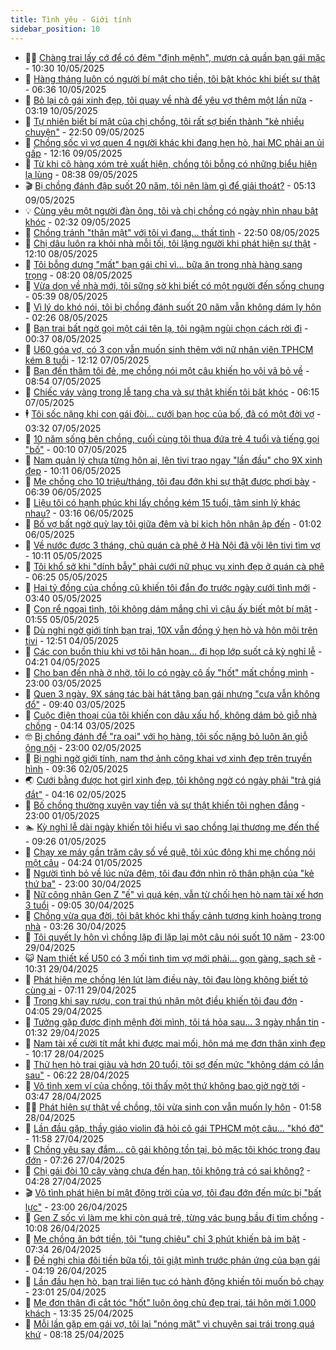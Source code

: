 ```yaml
---
title: Tình yêu - Giới tính
sidebar_position: 10
---
```


<!-- dantri-tinh-yeu-gioi-tinh:START -->
- 👨‍🏫 [Chàng trai lấy cớ để có đêm &quot;định mệnh&quot;, mượn cả quần bạn gái mặc](https://dantri.com.vn/tinh-yeu-gioi-tinh/chang-trai-lay-co-de-co-dem-dinh-menh-muon-ca-quan-ban-gai-mac-20250510052632313.htm) - 10:30 10/05/2025
- 🦣 [Hàng tháng luôn có người bí mật cho tiền, tôi bật khóc khi biết sự thật](https://dantri.com.vn/tinh-yeu-gioi-tinh/hang-thang-luon-co-nguoi-bi-mat-cho-tien-toi-bat-khoc-khi-biet-su-that-20250510111348585.htm) - 06:36 10/05/2025
- 🔭 [Bỏ lại cô gái xinh đẹp, tôi quay về nhà để yêu vợ thêm một lần nữa](https://dantri.com.vn/tinh-yeu-gioi-tinh/bo-lai-co-gai-xinh-dep-toi-quay-ve-nha-de-yeu-vo-them-mot-lan-nua-20250510014851275.htm) - 03:19 10/05/2025
- 🧐 [Tự nhiên biết bí mật của chị chồng, tôi rất sợ biến thành &quot;kẻ nhiều chuyện&quot;](https://dantri.com.vn/tinh-yeu-gioi-tinh/tu-nhien-biet-bi-mat-cua-chi-chong-toi-rat-so-bien-thanh-ke-nhieu-chuyen-20250510013134771.htm) - 22:50 09/05/2025
- 🫶 [Chồng sốc vì vợ quen 4 người khác khi đang hẹn hò, hai MC phải an ủi gấp](https://dantri.com.vn/tinh-yeu-gioi-tinh/chong-soc-vi-vo-quen-4-nguoi-khac-khi-dang-hen-ho-hai-mc-phai-an-ui-gap-20250509150633935.htm) - 12:16 09/05/2025
- 💃 [Từ khi cô hàng xóm trẻ xuất hiện, chồng tôi bỗng có những biểu hiện lạ lùng](https://dantri.com.vn/tinh-yeu-gioi-tinh/tu-khi-co-hang-xom-tre-xuat-hien-chong-toi-bong-co-nhung-bieu-hien-la-lung-20250509103843276.htm) - 08:38 09/05/2025
- 🎬 [Bị chồng đánh đập suốt 20 năm, tôi nên làm gì để giải thoát?](https://dantri.com.vn/tinh-yeu-gioi-tinh/bi-chong-danh-dap-suot-20-nam-toi-nen-lam-gi-de-giai-thoat-20250508164536038.htm) - 05:13 09/05/2025
- 💡 [Cùng yêu một người đàn ông, tôi và chị chồng có ngày nhìn nhau bật khóc](https://dantri.com.vn/tinh-yeu-gioi-tinh/cung-yeu-mot-nguoi-dan-ong-toi-va-chi-chong-co-ngay-nhin-nhau-bat-khoc-20250509093108071.htm) - 02:32 09/05/2025
- 🙉 [Chồng tránh &quot;thân mật&quot; với tôi vì đang... thất tình](https://dantri.com.vn/tinh-yeu-gioi-tinh/chong-tranh-than-mat-voi-toi-vi-dang-that-tinh-20250509005440703.htm) - 22:50 08/05/2025
- 🚦 [Chị dâu luôn ra khỏi nhà mỗi tối, tôi lặng người khi phát hiện sự thật](https://dantri.com.vn/tinh-yeu-gioi-tinh/chi-dau-luon-ra-khoi-nha-moi-toi-toi-lang-nguoi-khi-phat-hien-su-that-20250508190946728.htm) - 12:10 08/05/2025
- 🥸 [Tôi bỗng dưng &quot;mất&quot; bạn gái chỉ vì... bữa ăn trong nhà hàng sang trọng](https://dantri.com.vn/tinh-yeu-gioi-tinh/toi-bong-dung-mat-ban-gai-chi-vi-bua-an-trong-nha-hang-sang-trong-20250508151937392.htm) - 08:20 08/05/2025
- 🤡 [Vừa dọn về nhà mới, tôi sững sờ khi biết có một người đến sống chung](https://dantri.com.vn/tinh-yeu-gioi-tinh/vua-don-ve-nha-moi-toi-sung-so-khi-biet-co-mot-nguoi-den-song-chung-20250508100634124.htm) - 05:39 08/05/2025
- 🦩 [Vì lý do khó nói, tôi bị chồng đánh suốt 20 năm vẫn không dám ly hôn](https://dantri.com.vn/tinh-yeu-gioi-tinh/vi-ly-do-kho-noi-toi-bi-chong-danh-suot-20-nam-van-khong-dam-ly-hon-20250507185224891.htm) - 02:26 08/05/2025
- 🤡 [Bạn trai bất ngờ gọi một cái tên lạ, tôi ngậm ngùi chọn cách rời đi](https://dantri.com.vn/tinh-yeu-gioi-tinh/ban-trai-bat-ngo-goi-mot-cai-ten-la-toi-ngam-ngui-chon-cach-roi-di-20250508022334394.htm) - 00:37 08/05/2025
- 🌊 [U60 góa vợ, có 3 con vẫn muốn sinh thêm với nữ nhân viên TPHCM kém 8 tuổi](https://dantri.com.vn/tinh-yeu-gioi-tinh/u60-goa-vo-co-3-con-van-muon-sinh-them-voi-nu-nhan-vien-tphcm-kem-8-tuoi-20250507144337479.htm) - 12:12 07/05/2025
- 🐘 [Bạn đến thăm tôi đẻ, mẹ chồng nói một câu khiến họ vội vã bỏ về](https://dantri.com.vn/tinh-yeu-gioi-tinh/ban-den-tham-toi-de-me-chong-noi-mot-cau-khien-ho-voi-va-bo-ve-20250507155353599.htm) - 08:54 07/05/2025
- 🚀 [Chiếc váy vàng trong lễ tang cha và sự thật khiến tôi bật khóc](https://dantri.com.vn/tinh-yeu-gioi-tinh/chiec-vay-vang-trong-le-tang-cha-va-su-that-khien-toi-bat-khoc-20250507131437950.htm) - 06:15 07/05/2025
- 🕴 [Tôi sốc nặng khi con gái đòi... cưới bạn học của bố, đã có một đời vợ](https://dantri.com.vn/tinh-yeu-gioi-tinh/toi-soc-nang-khi-con-gai-doi-cuoi-ban-hoc-cua-bo-da-co-mot-doi-vo-20250506113057645.htm) - 03:32 07/05/2025
- 🚀 [10 năm sống bên chồng, cuối cùng tôi thua đứa trẻ 4 tuổi và tiếng gọi &quot;bố&quot;](https://dantri.com.vn/tinh-yeu-gioi-tinh/10-nam-song-ben-chong-cuoi-cung-toi-thua-dua-tre-4-tuoi-va-tieng-goi-bo-20250507070932154.htm) - 00:10 07/05/2025
- 👺 [Nam quản lý chưa từng hôn ai, lên tivi trao ngay &quot;lần đầu&quot; cho 9X xinh đẹp](https://dantri.com.vn/tinh-yeu-gioi-tinh/nam-quan-ly-chua-tung-hon-ai-len-tivi-trao-ngay-lan-dau-cho-9x-xinh-dep-20250506160308241.htm) - 10:11 06/05/2025
- 💄 [Mẹ chồng cho 10 triệu/tháng, tôi đau đớn khi sự thật được phơi bày](https://dantri.com.vn/tinh-yeu-gioi-tinh/me-chong-cho-10-trieuthang-toi-dau-don-khi-su-that-duoc-phoi-bay-20250506133902364.htm) - 06:39 06/05/2025
- 🌊 [Liệu tôi có hạnh phúc khi lấy chồng kém 15 tuổi, tâm sinh lý khác nhau?](https://dantri.com.vn/tinh-yeu-gioi-tinh/lieu-toi-co-hanh-phuc-khi-lay-chong-kem-15-tuoi-tam-sinh-ly-khac-nhau-20250505131045319.htm) - 03:16 06/05/2025
- 🚦 [Bố vợ bất ngờ quỳ lạy tôi giữa đêm và bi kịch hôn nhân ập đến](https://dantri.com.vn/tinh-yeu-gioi-tinh/bo-vo-bat-ngo-quy-lay-toi-giua-dem-va-bi-kich-hon-nhan-ap-den-20250506080206344.htm) - 01:02 06/05/2025
- 👹 [Về nước được 3 tháng, chủ quán cà phê ở Hà Nội đã vội lên tivi tìm vợ](https://dantri.com.vn/tinh-yeu-gioi-tinh/ve-nuoc-duoc-3-thang-chu-quan-ca-phe-o-ha-noi-da-voi-len-tivi-tim-vo-20250505130336532.htm) - 10:11 05/05/2025
- 🚀 [Tôi khổ sở khi &quot;dính bẫy&quot; phải cưới nữ phục vụ xinh đẹp ở quán cà phê](https://dantri.com.vn/tinh-yeu-gioi-tinh/toi-kho-so-khi-dinh-bay-phai-cuoi-nu-phuc-vu-xinh-dep-o-quan-ca-phe-20250505110907449.htm) - 06:25 05/05/2025
- 🌁 [Hai tỷ đồng của chồng cũ khiến tôi đắn đo trước ngày cưới tình mới](https://dantri.com.vn/tinh-yeu-gioi-tinh/hai-ty-dong-cua-chong-cu-khien-toi-dan-do-truoc-ngay-cuoi-tinh-moi-20250505091753551.htm) - 03:40 05/05/2025
- 🧰 [Con rể ngoại tình, tôi không dám mắng chỉ vì cậu ấy biết một bí mật](https://dantri.com.vn/tinh-yeu-gioi-tinh/con-re-ngoai-tinh-toi-khong-dam-mang-chi-vi-cau-ay-biet-mot-bi-mat-20250504220647836.htm) - 01:55 05/05/2025
- 🦅 [Dù nghi ngờ giới tính bạn trai, 10X vẫn đồng ý hẹn hò và hôn môi trên tivi](https://dantri.com.vn/tinh-yeu-gioi-tinh/du-nghi-ngo-gioi-tinh-ban-trai-10x-van-dong-y-hen-ho-va-hon-moi-tren-tivi-20250504084204909.htm) - 12:51 04/05/2025
- 🌈 [Các con buồn thiu khi vợ tôi hân hoan... đi họp lớp suốt cả kỳ nghỉ lễ](https://dantri.com.vn/tinh-yeu-gioi-tinh/cac-con-buon-thiu-khi-vo-toi-han-hoan-di-hop-lop-suot-ca-ky-nghi-le-20250430012748710.htm) - 04:21 04/05/2025
- 🌋 [Cho bạn đến nhà ở nhờ, tôi lo có ngày cô ấy &quot;hốt&quot; mất chồng mình](https://dantri.com.vn/tinh-yeu-gioi-tinh/cho-ban-den-nha-o-nho-toi-lo-co-ngay-co-ay-hot-mat-chong-minh-20250503125933953.htm) - 23:00 03/05/2025
- 👺 [Quen 3 ngày, 9X sáng tác bài hát tặng bạn gái nhưng &quot;cưa vẫn không đổ&quot;](https://dantri.com.vn/tinh-yeu-gioi-tinh/quen-3-ngay-9x-sang-tac-bai-hat-tang-ban-gai-nhung-cua-van-khong-do-20250503073306904.htm) - 09:40 03/05/2025
- 🎃 [Cuộc điện thoại của tôi khiến con dâu xấu hổ, không dám bỏ giỗ nhà chồng](https://dantri.com.vn/tinh-yeu-gioi-tinh/cuoc-dien-thoai-cua-toi-khien-con-dau-xau-ho-khong-dam-bo-gio-nha-chong-20250503105854885.htm) - 04:14 03/05/2025
- 🤓 [Bị chồng đánh để &quot;ra oai&quot; với họ hàng, tôi sốc nặng bỏ luôn ăn giỗ ông nội](https://dantri.com.vn/tinh-yeu-gioi-tinh/bi-chong-danh-de-ra-oai-voi-ho-hang-toi-soc-nang-bo-luon-an-gio-ong-noi-20250502122229345.htm) - 23:00 02/05/2025
- 🤠 [Bị nghi ngờ giới tính, nam thợ ảnh công khai vợ xinh đẹp trên truyền hình](https://dantri.com.vn/tinh-yeu-gioi-tinh/bi-nghi-ngo-gioi-tinh-nam-tho-anh-cong-khai-vo-xinh-dep-tren-truyen-hinh-20250502081349148.htm) - 09:36 02/05/2025
- 🌏 [Cưới bằng được hot girl xinh đẹp, tôi không ngờ có ngày phải &quot;trả giá đắt&quot;](https://dantri.com.vn/tinh-yeu-gioi-tinh/cuoi-bang-duoc-hot-girl-xinh-dep-toi-khong-ngo-co-ngay-phai-tra-gia-dat-20250502111506714.htm) - 04:16 02/05/2025
- 🚀 [Bố chồng thường xuyên vay tiền và sự thật khiến tôi nghẹn đắng](https://dantri.com.vn/tinh-yeu-gioi-tinh/bo-chong-thuong-xuyen-vay-tien-va-su-that-khien-toi-nghen-dang-20250502005241463.htm) - 23:00 01/05/2025
- 🏊 [Kỳ nghỉ lễ dài ngày khiến tôi hiểu vì sao chồng lại thương mẹ đến thế](https://dantri.com.vn/tinh-yeu-gioi-tinh/ky-nghi-le-dai-ngay-khien-toi-hieu-vi-sao-chong-lai-thuong-me-den-the-20250501113640307.htm) - 09:26 01/05/2025
- 🦒 [Chạy xe máy gần trăm cây số về quê, tôi xúc động khi mẹ chồng nói một câu](https://dantri.com.vn/tinh-yeu-gioi-tinh/chay-xe-may-gan-tram-cay-so-ve-que-toi-xuc-dong-khi-me-chong-noi-mot-cau-20250501112130281.htm) - 04:24 01/05/2025
- 💂 [Người tình bỏ về lúc nửa đêm, tôi đau đớn nhìn rõ thân phận của &quot;kẻ thứ ba&quot;](https://dantri.com.vn/tinh-yeu-gioi-tinh/nguoi-tinh-bo-ve-luc-nua-dem-toi-dau-don-nhin-ro-than-phan-cua-ke-thu-ba-20250430221008863.htm) - 23:00 30/04/2025
- 💫 [Nữ công nhân Gen Z &quot;ế&quot; vì quá kén, vẫn từ chối hẹn hò nam tài xế hơn 3 tuổi](https://dantri.com.vn/tinh-yeu-gioi-tinh/nu-cong-nhan-gen-z-e-vi-qua-ken-van-tu-choi-hen-ho-nam-tai-xe-hon-3-tuoi-20250430115727348.htm) - 09:05 30/04/2025
- 🧠 [Chồng vừa qua đời, tôi bật khóc khi thấy cảnh tượng kinh hoàng trong nhà](https://dantri.com.vn/tinh-yeu-gioi-tinh/chong-vua-qua-doi-toi-bat-khoc-khi-thay-canh-tuong-kinh-hoang-trong-nha-20250430013629908.htm) - 03:26 30/04/2025
- 🎡 [Tôi quyết ly hôn vì chồng lặp đi lặp lại một câu nói suốt 10 năm](https://dantri.com.vn/tinh-yeu-gioi-tinh/toi-quyet-ly-hon-vi-chong-lap-di-lap-lai-mot-cau-noi-suot-10-nam-20250429163706794.htm) - 23:00 29/04/2025
- 😺 [Nam thiết kế U50 có 3 mối tình tìm vợ mới phải... gọn gàng, sạch sẽ](https://dantri.com.vn/tinh-yeu-gioi-tinh/nam-thiet-ke-u50-co-3-moi-tinh-tim-vo-moi-phai-gon-gang-sach-se-20250429141416014.htm) - 10:31 29/04/2025
- 🥰 [Phát hiện mẹ chồng lén lút làm điều này, tôi đau lòng không biết tỏ cùng ai](https://dantri.com.vn/tinh-yeu-gioi-tinh/phat-hien-me-chong-len-lut-lam-dieu-nay-toi-dau-long-khong-biet-to-cung-ai-20250429103140106.htm) - 07:11 29/04/2025
- 🐲 [Trong khi say rượu, con trai thú nhận một điều khiến tôi đau đớn](https://dantri.com.vn/tinh-yeu-gioi-tinh/trong-khi-say-ruou-con-trai-thu-nhan-mot-dieu-khien-toi-dau-don-20250429081451738.htm) - 04:05 29/04/2025
- 🌝 [Tưởng gặp được định mệnh đời mình, tôi tá hỏa sau... 3 ngày nhắn tin](https://dantri.com.vn/tinh-yeu-gioi-tinh/tuong-gap-duoc-dinh-menh-doi-minh-toi-ta-hoa-sau-3-ngay-nhan-tin-20250429025021285.htm) - 01:32 29/04/2025
- 🐲 [Nam tài xế cười tít mắt khi được mai mối, hôn má mẹ đơn thân xinh đẹp](https://dantri.com.vn/tinh-yeu-gioi-tinh/nam-tai-xe-cuoi-tit-mat-khi-duoc-mai-moi-hon-ma-me-don-than-xinh-dep-20250428074849634.htm) - 10:17 28/04/2025
- 📝 [Thử hẹn hò trai giàu và hơn 20 tuổi, tôi sợ đến mức &quot;không dám có lần sau&quot;](https://dantri.com.vn/tinh-yeu-gioi-tinh/thu-hen-ho-trai-giau-va-hon-20-tuoi-toi-so-den-muc-khong-dam-co-lan-sau-20250428112043325.htm) - 06:22 28/04/2025
- 🦏 [Vô tình xem ví của chồng, tôi thấy một thứ không bao giờ ngờ tới](https://dantri.com.vn/tinh-yeu-gioi-tinh/vo-tinh-xem-vi-cua-chong-toi-thay-mot-thu-khong-bao-gio-ngo-toi-20250428095512021.htm) - 03:47 28/04/2025
- 🧑‍🏫 [Phát hiện sự thật về chồng, tôi vừa sinh con vẫn muốn ly hôn](https://dantri.com.vn/tinh-yeu-gioi-tinh/phat-hien-su-that-ve-chong-toi-vua-sinh-con-van-muon-ly-hon-20250428085828638.htm) - 01:58 28/04/2025
- 🦍 [Lần đầu gặp, thầy giáo violin đã hỏi cô gái TPHCM một câu... &quot;khó đỡ&quot;](https://dantri.com.vn/tinh-yeu-gioi-tinh/lan-dau-gap-thay-giao-violin-da-hoi-co-gai-tphcm-mot-cau-kho-do-20250427151433197.htm) - 11:58 27/04/2025
- 🌋 [Chồng yêu say đắm… cô gái không tồn tại, bỏ mặc tôi khóc trong đau đớn](https://dantri.com.vn/tinh-yeu-gioi-tinh/chong-yeu-say-dam-co-gai-khong-ton-tai-bo-mac-toi-khoc-trong-dau-don-20250427113750791.htm) - 07:26 27/04/2025
- 💯 [Chị gái đòi 10 cây vàng chưa đến hạn, tôi không trả có sai không?](https://dantri.com.vn/tinh-yeu-gioi-tinh/chi-gai-doi-10-cay-vang-chua-den-han-toi-khong-tra-co-sai-khong-20250427112829222.htm) - 04:28 27/04/2025
- 🎬 [Vô tình phát hiện bí mật động trời của vợ, tôi đau đớn đến mức bị &quot;bất lực&quot;](https://dantri.com.vn/tinh-yeu-gioi-tinh/vo-tinh-phat-hien-bi-mat-dong-troi-cua-vo-toi-dau-don-den-muc-bi-bat-luc-20250426140151102.htm) - 23:00 26/04/2025
- 📝 [Gen Z sốc vì làm mẹ khi còn quá trẻ, từng vác bụng bầu đi tìm chồng](https://dantri.com.vn/tinh-yeu-gioi-tinh/gen-z-soc-vi-lam-me-khi-con-qua-tre-tung-vac-bung-bau-di-tim-chong-20250425074907165.htm) - 10:08 26/04/2025
- 🧐 [Mẹ chồng ăn bớt tiền, tôi &quot;tung chiêu&quot; chỉ 3 phút khiến bà im bặt](https://dantri.com.vn/tinh-yeu-gioi-tinh/me-chong-an-bot-tien-toi-tung-chieu-chi-3-phut-khien-ba-im-bat-20250426112625278.htm) - 07:34 26/04/2025
- 🤠 [Đề nghị chia đôi tiền bữa tối, tôi giật mình trước phản ứng của bạn gái](https://dantri.com.vn/tinh-yeu-gioi-tinh/de-nghi-chia-doi-tien-bua-toi-toi-giat-minh-truoc-phan-ung-cua-ban-gai-20250426105415013.htm) - 04:19 26/04/2025
- 💼 [Lần đầu hẹn hò, bạn trai liên tục có hành động khiến tôi muốn bỏ chạy](https://dantri.com.vn/tinh-yeu-gioi-tinh/lan-dau-hen-ho-ban-trai-lien-tuc-co-hanh-dong-khien-toi-muon-bo-chay-20250426010116541.htm) - 23:01 25/04/2025
- 💪 [Mẹ đơn thân đi cắt tóc &quot;hốt&quot; luôn ông chủ đẹp trai, tái hôn mời 1.000 khách](https://dantri.com.vn/tinh-yeu-gioi-tinh/me-don-than-di-cat-toc-hot-luon-ong-chu-dep-trai-tai-hon-moi-1000-khach-20250425201532812.htm) - 13:35 25/04/2025
- 💂 [Mỗi lần gặp em gái vợ, tôi lại &quot;nóng mặt&quot; vì chuyện sai trái trong quá khứ](https://dantri.com.vn/tinh-yeu-gioi-tinh/moi-lan-gap-em-gai-vo-toi-lai-nong-mat-vi-chuyen-sai-trai-trong-qua-khu-20250425100400615.htm) - 08:18 25/04/2025<!-- dantri-tinh-yeu-gioi-tinh:END -->

